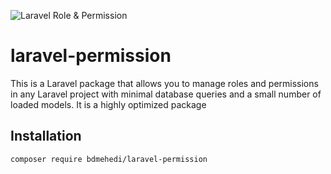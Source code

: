 ![Laravel Role & Permission](https://banners.beyondco.de/Laravel%20Permission.png?theme=light&packageManager=composer+require&packageName=bdmehedi%2Flaravel-permission&pattern=architect&style=style_1&description=A+Laravel+package+to+manage+user%27s+roles+and+permissions&md=1&showWatermark=1&fontSize=100px&images=https%3A%2F%2Flaravel.com%2Fimg%2Flogomark.min.svg)

# laravel-permission
This is a Laravel package that allows you to manage roles and permissions in any Laravel project with minimal database queries and a small number of loaded models. It is a highly optimized package

## Installation

```shell
composer require bdmehedi/laravel-permission
```
